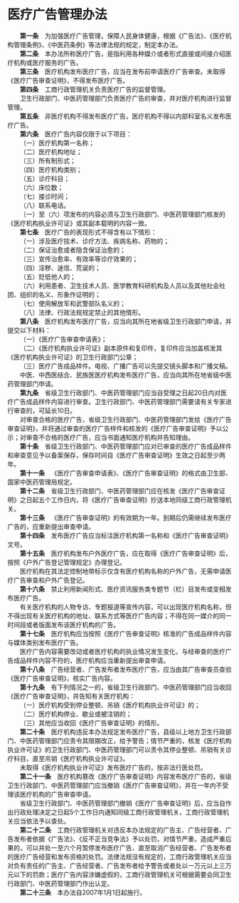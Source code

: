 # 医疗广告管理办法  

&emsp;&emsp;**<span id="一">第一条</span>**&emsp;为加强医疗广告管理，保障人民身体健康，根据《广告法》、《医疗机构管理条例》、《中医药条例》等法律法规的规定，制定本办法。  
&emsp;&emsp;**<span id="二">第二条</span>**&emsp;本办法所称医疗广告，是指利用各种媒介或者形式直接或间接介绍医疗机构或医疗服务的广告。  
&emsp;&emsp;**<span id="三">第三条</span>**&emsp;医疗机构发布医疗广告，应当在发布前申请医疗广告审查。未取得《医疗广告审查证明》，不得发布医疗广告。  
&emsp;&emsp;**<span id="四">第四条</span>**&emsp;工商行政管理机关负责医疗广告的监督管理。  
&emsp;&emsp;卫生行政部门、中医药管理部门负责医疗广告的审查，并对医疗机构进行监督管理。  
&emsp;&emsp;**<span id="五">第五条</span>**&emsp;非医疗机构不得发布医疗广告，医疗机构不得以内部科室名义发布医疗广告。  
&emsp;&emsp;**<span id="六">第六条</span>**&emsp;医疗广告内容仅限于以下项目：  
&emsp;&emsp;（一）医疗机构第一名称；  
&emsp;&emsp;（二）医疗机构地址；  
&emsp;&emsp;（三）所有制形式；  
&emsp;&emsp;（四）医疗机构类别；  
&emsp;&emsp;（五）诊疗科目；  
&emsp;&emsp;（六）床位数；  
&emsp;&emsp;（七）接诊时间；  
&emsp;&emsp;（八）联系电话。  
&emsp;&emsp;（一）至（六）项发布的内容必须与卫生行政部门、中医药管理部门核发的《医疗机构执业许可证》或其副本载明的内容一致。  
&emsp;&emsp;**<span id="七">第七条</span>**&emsp;医疗广告的表现形式不得含有以下情形：  
&emsp;&emsp;（一）涉及医疗技术、诊疗方法、疾病名称、药物的；  
&emsp;&emsp;（二）保证治愈或者隐含保证治愈的；  
&emsp;&emsp;（三）宣传治愈率、有效率等诊疗效果的；  
&emsp;&emsp;（四）淫秽、迷信、荒诞的；  
&emsp;&emsp;（五）贬低他人的；  
&emsp;&emsp;（六）利用患者、卫生技术人员、医学教育科研机构及人员以及其他社会社团、组织的名义、形象作证明的；  
&emsp;&emsp;（七）使用解放军和武警部队名义的；  
&emsp;&emsp;（八）法律、行政法规规定禁止的其他情形。  
&emsp;&emsp;**<span id="八">第八条</span>**&emsp;医疗机构发布医疗广告，应当向其所在地省级卫生行政部门申请，并提交以下材料：  
&emsp;&emsp;（一）《医疗广告审查申请表》；  
&emsp;&emsp;（二）《医疗机构执业许可证》副本原件和复印件，复印件应当加盖核发其《医疗机构执业许可证》的卫生行政部门公章；  
&emsp;&emsp;（三）医疗广告成品样件。电视、广播广告可以先提交镜头脚本和广播文稿。  
&emsp;&emsp;中医、中西医结合、民族医医疗机构发布医疗广告，应当向其所在地省级中医药管理部门申请。  
&emsp;&emsp;**<span id="九">第九条</span>**&emsp;省级卫生行政部门、中医药管理部门应当自受理之日起20日内对医疗广告成品样件内容进行审查。卫生行政部门、中医药管理部门需要请有关专家进行审查的，可延长10日。  
&emsp;&emsp;对审查合格的医疗广告，省级卫生行政部门、中医药管理部门发给《医疗广告审查证明》，并将通过审查的医疗广告样件和核发的《医疗广告审查证明》予以公示；对审查不合格的医疗广告，应当书面通知医疗机构并告知理由。  
&emsp;&emsp;**<span id="十">第十条</span>**&emsp;省级卫生行政部门、中医药管理部门应对已审查的医疗广告成品样件和审查意见予以备案保存，保存时间自《医疗广告审查证明》生效之日起至少两年。  
&emsp;&emsp;**<span id="十一">第十一条</span>**&emsp;《医疗广告审查申请表》、《医疗广告审查证明》的格式由卫生部、国家中医药管理局规定。  
&emsp;&emsp;**<span id="十二">第十二条</span>**&emsp;省级卫生行政部门、中医药管理部门应在核发《医疗广告审查证明》之日起五个工作日内，将《医疗广告审查证明》抄送本地同级工商行政管理机关。  
&emsp;&emsp;**<span id="十三">第十三条</span>**&emsp;《医疗广告审查证明》的有效期为一年。到期后仍需继续发布医疗广告的，应重新提出审查申请。  
&emsp;&emsp;**<span id="十四">第十四条</span>**&emsp;发布医疗广告应当标注医疗机构第一名称和《医疗广告审查证明》文号。  
&emsp;&emsp;**<span id="十五">第十五条</span>**&emsp;医疗机构发布户外医疗广告，应在取得《医疗广告审查证明》后，按照《户外广告登记管理规定》办理登记。  
&emsp;&emsp;医疗机构在其法定控制地带标示仅含有医疗机构名称的户外广告，无需申请医疗广告审查和户外广告登记。  
&emsp;&emsp;**<span id="十六">第十六条</span>**&emsp;禁止利用新闻形式、医疗资讯服务类专题节（栏）目发布或变相发布医疗广告。  
&emsp;&emsp;有关医疗机构的人物专访、专题报道等宣传内容，可以出现医疗机构名称，但不得出现有关医疗机构的地址、联系方式等医疗广告内容；不得在同一媒介的同一时间段或者版面发布该医疗机构的广告。  
&emsp;&emsp;**<span id="十七">第十七条</span>**&emsp;医疗机构应当按照《医疗广告审查证明》核准的广告成品样件内容与媒体类别发布医疗广告。  
&emsp;&emsp;医疗广告内容需要改动或者医疗机构的执业情况发生变化，与经审查的医疗广告成品样件内容不符的，医疗机构应当重新提出审查申请。  
&emsp;&emsp;**<span id="十八">第十八条</span>**&emsp;广告经营者、广告发布者发布医疗广告，应当由其广告审查员查验《医疗广告审查证明》，核实广告内容。  
&emsp;&emsp;**<span id="十九">第十九条</span>**&emsp;有下列情况之一的，省级卫生行政部门、中医药管理部门应当收回《医疗广告审查证明》，并告知有关医疗机构：  
&emsp;&emsp;（一）医疗机构受到停业整顿、吊销《医疗机构执业许可证》的；  
&emsp;&emsp;（二）医疗机构停业、歇业或被注销的；  
&emsp;&emsp;（三）其他应当收回《医疗广告审查证明》的情形。  
&emsp;&emsp;**<span id="二十">第二十条</span>**&emsp;医疗机构违反本办法规定发布医疗广告，县级以上地方卫生行政部门、中医药管理部门应责令其限期改正，给予警告；情节严重的，核发《医疗机构执业许可证》的卫生行政部门、中医药管理部门可以责令其停业整顿、吊销有关诊疗科目，直至吊销《医疗机构执业许可证》。  
&emsp;&emsp;未取得《医疗机构执业许可证》发布医疗广告的，按非法行医处罚。  
&emsp;&emsp;**<span id="二十一">第二十一条</span>**&emsp;医疗机构篡改《医疗广告审查证明》内容发布医疗广告的，省级卫生行政部门、中医药管理部门应当撤销《医疗广告审查证明》，并在一年内不受理该医疗机构的广告审查申请。  
&emsp;&emsp;省级卫生行政部门、中医药管理部门撤销《医疗广告审查证明》后，应当自作出行政处理决定之日起5个工作日内通知同级工商行政管理机关，工商行政管理机关应当依法予以查处。  
&emsp;&emsp;**<span id="二十二">第二十二条</span>**&emsp;工商行政管理机关对违反本办法规定的广告主、广告经营者、广告发布者依据《广告法》、《反不正当竞争法》予以处罚，对情节严重，造成严重后果的，可以并处一至六个月暂停发布医疗广告、直至取消广告经营者、广告发布者的医疗广告经营和发布资格的处罚。法律法规没有规定的，工商行政管理机关应当对负有责任的广告主、广告经营者、广告发布者给予警告或者处以一万元以上三万元以下的罚款；医疗广告内容涉嫌虚假的，工商行政管理机关可根据需要会同卫生行政部门、中医药管理部门作出认定。  
&emsp;&emsp;**<span id="二十三">第二十三条</span>**&emsp;本办法自2007年1月1日起施行。  
&emsp;&emsp;